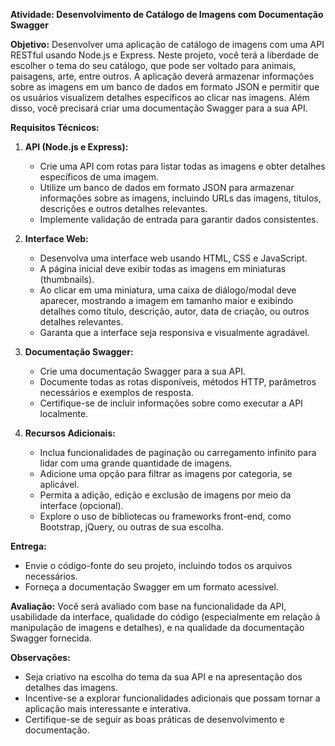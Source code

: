 **Atividade: Desenvolvimento de Catálogo de Imagens com Documentação Swagger**

**Objetivo:**
Desenvolver uma aplicação de catálogo de imagens com uma API RESTful usando Node.js e Express. Neste projeto, você terá a liberdade de escolher o tema do seu catálogo, que pode ser voltado para animais, paisagens, arte, entre outros. A aplicação deverá armazenar informações sobre as imagens em um banco de dados em formato JSON e permitir que os usuários visualizem detalhes específicos ao clicar nas imagens. Além disso, você precisará criar uma documentação Swagger para a sua API.

**Requisitos Técnicos:**

1. **API (Node.js e Express):**
   - Crie uma API com rotas para listar todas as imagens e obter detalhes específicos de uma imagem.
   - Utilize um banco de dados em formato JSON para armazenar informações sobre as imagens, incluindo URLs das imagens, títulos, descrições e outros detalhes relevantes.
   - Implemente validação de entrada para garantir dados consistentes.

2. **Interface Web:**
   - Desenvolva uma interface web usando HTML, CSS e JavaScript.
   - A página inicial deve exibir todas as imagens em miniaturas (thumbnails).
   - Ao clicar em uma miniatura, uma caixa de diálogo/modal deve aparecer, mostrando a imagem em tamanho maior e exibindo detalhes como título, descrição, autor, data de criação, ou outros detalhes relevantes.
   - Garanta que a interface seja responsiva e visualmente agradável.

3. **Documentação Swagger:**
   - Crie uma documentação Swagger para a sua API.
   - Documente todas as rotas disponíveis, métodos HTTP, parâmetros necessários e exemplos de resposta.
   - Certifique-se de incluir informações sobre como executar a API localmente.

4. **Recursos Adicionais:**
   - Inclua funcionalidades de paginação ou carregamento infinito para lidar com uma grande quantidade de imagens.
   - Adicione uma opção para filtrar as imagens por categoria, se aplicável.
   - Permita a adição, edição e exclusão de imagens por meio da interface (opcional).
   - Explore o uso de bibliotecas ou frameworks front-end, como Bootstrap, jQuery, ou outras de sua escolha.

**Entrega:**
- Envie o código-fonte do seu projeto, incluindo todos os arquivos necessários.
- Forneça a documentação Swagger em um formato acessível.

**Avaliação:**
Você será avaliado com base na funcionalidade da API, usabilidade da interface, qualidade do código (especialmente em relação à manipulação de imagens e detalhes), e na qualidade da documentação Swagger fornecida.

**Observações:**
- Seja criativo na escolha do tema da sua API e na apresentação dos detalhes das imagens.
- Incentive-se a explorar funcionalidades adicionais que possam tornar a aplicação mais interessante e interativa.
- Certifique-se de seguir as boas práticas de desenvolvimento e documentação.
